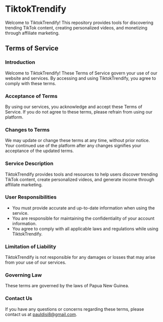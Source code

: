 # TiktokTrendify

Welcome to TiktokTrendify! This repository provides tools for discovering trending TikTok content, creating personalized videos, and monetizing through affiliate marketing.

## Terms of Service

### Introduction
Welcome to TiktokTrendify! These Terms of Service govern your use of our website and services. By accessing and using TiktokTrendify, you agree to comply with these terms.

### Acceptance of Terms
By using our services, you acknowledge and accept these Terms of Service. If you do not agree to these terms, please refrain from using our platform.

### Changes to Terms
We may update or change these terms at any time, without prior notice. Your continued use of the platform after any changes signifies your acceptance of the updated terms.

### Service Description
TiktokTrendify provides tools and resources to help users discover trending TikTok content, create personalized videos, and generate income through affiliate marketing.

### User Responsibilities
- You must provide accurate and up-to-date information when using the service.
- You are responsible for maintaining the confidentiality of your account information.
- You agree to comply with all applicable laws and regulations while using TiktokTrendify.

### Limitation of Liability
TiktokTrendify is not responsible for any damages or losses that may arise from your use of our services.

### Governing Law
These terms are governed by the laws of Papua New Guinea.

### Contact Us
If you have any questions or concerns regarding these terms, please contact us at pauldisi8@gmail.com.
